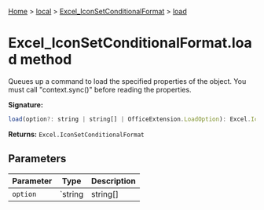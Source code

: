 [Home](./index) &gt; [local](local.md) &gt; [Excel\_IconSetConditionalFormat](local.excel_iconsetconditionalformat.md) &gt; [load](local.excel_iconsetconditionalformat.load.md)

# Excel\_IconSetConditionalFormat.load method

Queues up a command to load the specified properties of the object. You must call "context.sync()" before reading the properties.

**Signature:**
```javascript
load(option?: string | string[] | OfficeExtension.LoadOption): Excel.IconSetConditionalFormat;
```
**Returns:** `Excel.IconSetConditionalFormat`

## Parameters

|  Parameter | Type | Description |
|  --- | --- | --- |
|  `option` | `string | string[] | OfficeExtension.LoadOption` |  |

